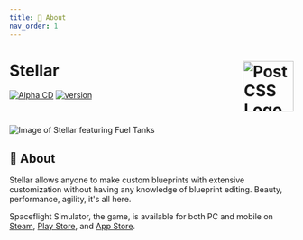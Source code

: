```yaml
---
title: 🤔 About
nav_order: 1
---
```


# Stellar [<img src="https://user-images.githubusercontent.com/43380238/148424581-843be3a2-10a4-4503-a2d4-099a987c5ff4.png" alt="PostCSS Logo" width="90" height="90" align="right">](https://github.com/tresabhi/stellar)

[![Alpha CD](https://github.com/tresabhi/stellar/actions/workflows/alpha-cd.yml/badge.svg)](https://github.com/tresabhi/stellar/actions/workflows/alpha-cd.yml)
[![version](https://img.shields.io/github/package-json/v/tresabhi/stellar)](https://github.com/tresabhi/stellar/blob/main/package.json)

<br>

![Image of Stellar featuring Fuel Tanks](https://i.imgur.com/vGGJ0AU.png)

## 🤔 About

Stellar allows anyone to make custom blueprints with extensive customization without having any knowledge of blueprint editing. Beauty, performance, agility, it's all here.

Spaceflight Simulator, the game, is available for both PC and mobile on [Steam](https://store.steampowered.com/app/1718870/), [Play Store](https://play.google.com/store/apps/details?id=com.StefMorojna.SpaceflightSimulator), and [App Store](https://apps.apple.com/us/app/id1308057272).

